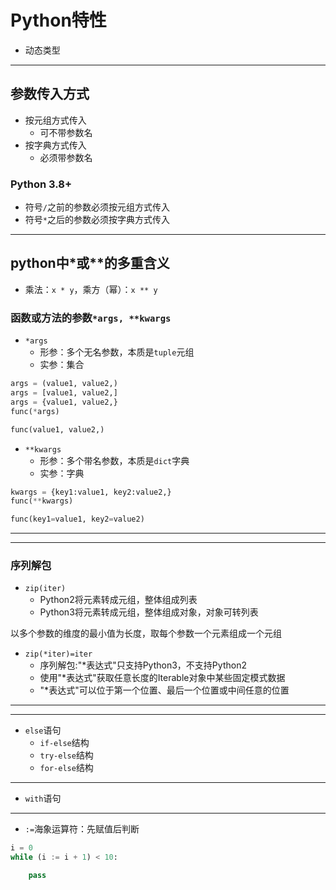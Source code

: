 # Python特性

- 动态类型

---
## 参数传入方式

- 按元组方式传入
    - 可不带参数名
- 按字典方式传入
    - 必须带参数名

### Python 3.8+
- 符号`/`之前的参数必须按元组方式传入
- 符号`*`之后的参数必须按字典方式传入


---

## python中*或**的多重含义

- 乘法：`x * y`，乘方（幂）：`x ** y`

### 函数或方法的参数`*args, **kwargs`

- `*args`
    - 形参：多个无名参数，本质是`tuple`元组
    - 实参：集合
```py
args = (value1, value2,)
args = [value1, value2,]
args = {value1, value2,}
func(*args)

func(value1, value2,)
```

- `**kwargs`
    - 形参：多个带名参数，本质是`dict`字典
    - 实参：字典
```py
kwargs = {key1:value1, key2:value2,}
func(**kwargs)

func(key1=value1, key2=value2)
```
---


---
### 序列解包

- `zip(iter)`
    - Python2将元素转成元组，整体组成列表
    - Python3将元素转成元组，整体组成对象，对象可转列表

以多个参数的维度的最小值为长度，取每个参数一个元素组成一个元组

- `zip(*iter)=iter`
    - 序列解包:"*表达式"只支持Python3，不支持Python2
    - 使用"*表达式"获取任意长度的Iterable对象中某些固定模式数据
    - "*表达式"可以位于第一个位置、最后一个位置或中间任意的位置

---



---

- `else`语句
    - `if-else`结构
    - `try-else`结构
    - `for-else`结构


---

- `with`语句


---
- `:=`海象运算符：先赋值后判断
```py
i = 0
while (i := i + 1) < 10:

    pass


```